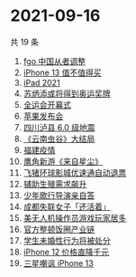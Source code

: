 # 2021-09-16

共 19 条

<!-- BEGIN ZHIHUSEARCH -->
<!-- 最后更新时间 Thu Sep 16 2021 10:32:48 GMT+0800 (China Standard Time) -->
1. [fgo 中国从者调整](https://www.zhihu.com/search?q=fgo)
1. [iPhone 13 值不值得买](https://www.zhihu.com/search?q=iphone13)
1. [iPad 2021](https://www.zhihu.com/search?q=ipad2021)
1. [苏炳添或将得到奥运奖牌 ](https://www.zhihu.com/search?q=苏炳添)
1. [全运会开幕式](https://www.zhihu.com/search?q=全运会)
1. [苹果发布会](https://www.zhihu.com/search?q=苹果发布会)
1. [四川泸县 6.0 级地震](https://www.zhihu.com/search?q=泸县)
1. [《云南虫谷》大结局](https://www.zhihu.com/search?q=云南虫谷)
1. [福建疫情](https://www.zhihu.com/search?q=莆田疫情)
1. [鹰角新游《来自星尘》](https://www.zhihu.com/search?q=来自星尘)
1. [飞猪环球影城优速通自动退票](https://www.zhihu.com/search?q=北京环球影城)
1. [辅助生殖需求飙升](https://www.zhihu.com/search?q=辅助生殖技术)
1. [少年歌行导演亲自答](https://www.zhihu.com/search?q=少年歌行)
1. [成都失联女子「还活着」](https://www.zhihu.com/search?q=成都女子失联)
1. [美无人机操作员游戏玩家居多](https://www.zhihu.com/search?q=无人机)
1. [官方整顿饭圈产业链](https://www.zhihu.com/search?q=饭圈产业链)
1. [学生未婚性行为将被处分](https://www.zhihu.com/search?q=未婚性行为)
1. [iPhone 12 价格直降千元](https://www.zhihu.com/search?q=iPhone12)
1. [三星嘲讽 iPhone 13](https://www.zhihu.com/search?q=三星嘲讽iPhone)
<!-- END ZHIHUSEARCH -->
